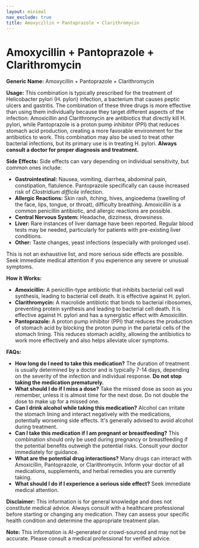 ```yaml
---
layout: minimal
nav_exclude: true
title: Amoxycillin + Pantoprazole + Clarithromycin
---
```


# Amoxycillin + Pantoprazole + Clarithromycin

**Generic Name:** Amoxycillin + Pantoprazole + Clarithromycin

**Usage:** This combination is typically prescribed for the treatment of Helicobacter pylori (H. pylori) infection, a bacterium that causes peptic ulcers and gastritis.  The combination of these three drugs is more effective than using them individually because they target different aspects of the infection: Amoxicillin and Clarithromycin are antibiotics that directly kill H. pylori, while Pantoprazole is a proton pump inhibitor (PPI) that reduces stomach acid production, creating a more favorable environment for the antibiotics to work.  This combination may also be used to treat other bacterial infections, but its primary use is in treating H. pylori.  **Always consult a doctor for proper diagnosis and treatment.**

**Side Effects:**  Side effects can vary depending on individual sensitivity, but common ones include:

* **Gastrointestinal:** Nausea, vomiting, diarrhea, abdominal pain, constipation, flatulence.  Pantoprazole specifically can cause increased risk of *Clostridium difficile* infection.
* **Allergic Reactions:** Skin rash, itching, hives, angioedema (swelling of the face, lips, tongue, or throat), difficulty breathing.  Amoxicillin is a common penicillin antibiotic, and allergic reactions are possible.
* **Central Nervous System:** Headache, dizziness, drowsiness.
* **Liver:**  Rare instances of liver damage have been reported.  Regular blood tests may be needed, particularly for patients with pre-existing liver conditions.
* **Other:** Taste changes, yeast infections (especially with prolonged use).

This is not an exhaustive list, and more serious side effects are possible.  Seek immediate medical attention if you experience any severe or unusual symptoms.

**How it Works:**

* **Amoxicillin:** A penicillin-type antibiotic that inhibits bacterial cell wall synthesis, leading to bacterial cell death.  It is effective against H. pylori.
* **Clarithromycin:** A macrolide antibiotic that binds to bacterial ribosomes, preventing protein synthesis and leading to bacterial cell death. It is effective against H. pylori and has a synergistic effect with Amoxicillin.
* **Pantoprazole:** A proton pump inhibitor (PPI) that reduces the production of stomach acid by blocking the proton pump in the parietal cells of the stomach lining.  This reduces stomach acidity, allowing the antibiotics to work more effectively and also helps alleviate ulcer symptoms.

**FAQs:**

* **How long do I need to take this medication?**  The duration of treatment is usually determined by a doctor and is typically 7-14 days, depending on the severity of the infection and individual response.  **Do not stop taking the medication prematurely.**
* **What should I do if I miss a dose?** Take the missed dose as soon as you remember, unless it is almost time for the next dose.  Do not double the dose to make up for a missed one.
* **Can I drink alcohol while taking this medication?** Alcohol can irritate the stomach lining and interact negatively with the medications, potentially worsening side effects.  It's generally advised to avoid alcohol during treatment.
* **Can I take this medication if I am pregnant or breastfeeding?** This combination should only be used during pregnancy or breastfeeding if the potential benefits outweigh the potential risks. Consult your doctor immediately for guidance.
* **What are the potential drug interactions?**  Many drugs can interact with Amoxicillin, Pantoprazole, or Clarithromycin.  Inform your doctor of all medications, supplements, and herbal remedies you are currently taking.
* **What should I do if I experience a serious side effect?** Seek immediate medical attention.


**Disclaimer:** This information is for general knowledge and does not constitute medical advice.  Always consult with a healthcare professional before starting or changing any medication.  They can assess your specific health condition and determine the appropriate treatment plan.


**Note:** This information is AI-generated or crowd-sourced and may not be accurate. Please consult a medical professional for verified advice.